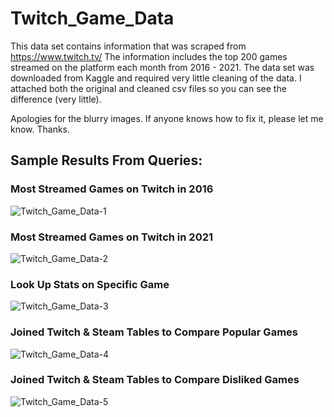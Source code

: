 # Twitch_Game_Data

This data set contains information that was scraped from https://www.twitch.tv/
The information includes the top 200 games streamed on the platform each month from 2016 - 2021. The data set was downloaded from Kaggle and required very little cleaning of the data. I attached both the original and cleaned csv files so you can see the difference (very little).

Apologies for the blurry images. If anyone knows how to fix it, please let me know. Thanks.


## Sample Results From Queries:

### Most Streamed Games on Twitch in 2016

![Twitch_Game_Data-1](https://user-images.githubusercontent.com/94875597/172722018-7be8db14-9111-45c3-8e71-d741b1358c85.png)


### Most Streamed Games on Twitch in 2021

![Twitch_Game_Data-2](https://user-images.githubusercontent.com/94875597/172722092-bc79b54f-5c6e-4364-817f-3dd0da7074e1.png)


### Look Up Stats on Specific Game

![Twitch_Game_Data-3](https://user-images.githubusercontent.com/94875597/172722190-3f33d524-e30c-4e25-a61f-0ba87f4c2577.png)


### Joined Twitch & Steam Tables to Compare Popular Games

![Twitch_Game_Data-4](https://user-images.githubusercontent.com/94875597/172722241-fc1fe902-282a-47b6-866e-6bbf728ddddb.png)


### Joined Twitch & Steam Tables to Compare Disliked Games

![Twitch_Game_Data-5](https://user-images.githubusercontent.com/94875597/172722295-2b907b4f-7f8a-479d-b37e-f301e1b2edb7.png)
